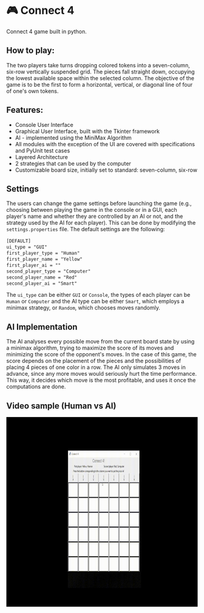 # 🎮 Connect 4 
 Connect 4 game built in python.

## How to play:
The two players take turns dropping colored tokens into a seven-column, six-row vertically suspended grid. The pieces fall straight down, occupying the lowest available space within the selected column. The objective of the game is to be the first to form a horizontal, vertical, or diagonal line of four of one's own tokens.

## Features:
- Console User Interface
-  Graphical User Interface, built with the Tkinter framework
- AI - implemented using the MiniMax Algorithm
- All modules with the exception of the UI are covered with specifications and PyUnit test cases
- Layered Architecture
- 2 strategies that can be used by the computer
- Customizable board size, initially set to standard: seven-column, six-row

## Settings
The users can change the game settings before launching the game (e.g., choosing between playing the game in the console or in a GUI, each player's name and whether they are controlled by an AI or not, and the strategy used by the AI for each player). This can be done by modifying the ```settings.properties``` file. The default settings are the following:
```
[DEFAULT]
ui_type = "GUI"
first_player_type = "Human"
first_player_name = "Yellow"
first_player_ai = ""
second_player_type = "Computer"
second_player_name = "Red"
second_player_ai = "Smart"
```
The ```ui_type``` can be either ```GUI``` or ```Console```, the types of each player can be ```Human``` or ```Computer``` and the AI type can be either ```Smart```, which employs a minimax strategy, or ```Random```, which chooses moves randomly.

## AI Implementation
The AI analyses every possible move from the current board state by using a minimax algorithm, trying to maximize the score of its moves and minimizing the score of the opponent's moves. In the case of this game, the score depends on the placement of the pieces and the possibilities of placing 4 pieces of one color in a row. The AI only simulates 3 moves in advance, since any more moves would seriously hurt the time performance. This way, it decides which move is the most profitable, and uses it once the computations are done. 

## Video sample (Human vs AI)
 <p align="center"> <img src="https://github.com/AndreiGota/ConnectFour/blob/main/video.gif" height="500"/> </p>
